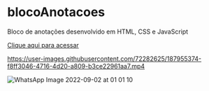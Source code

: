 # blocoAnotacoes
Bloco de anotações desenvolvido em HTML, CSS e JavaScript

[Clique aqui para acessar](https://bloco-anotacoes.vercel.app/)


https://user-images.githubusercontent.com/72282625/187955374-f8ff3046-4716-4d20-a809-b3ce22961aa7.mp4

![WhatsApp Image 2022-09-02 at 01 01 10](https://user-images.githubusercontent.com/72282625/188056504-ae254e3e-bd5f-4ebf-bba4-f23047541503.jpeg)
